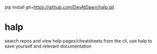 pip install git+https://github.com/DevAtDawn/halp.git

# halp
search repos and view help pages/cheatsheets from the cli, use halp to save yourself and relevant documentation

